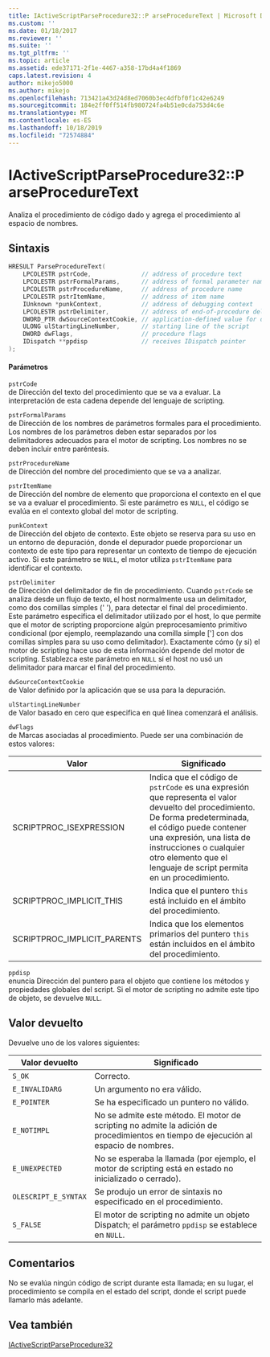 ```yaml
---
title: IActiveScriptParseProcedure32::P arseProcedureText | Microsoft Docs
ms.custom: ''
ms.date: 01/18/2017
ms.reviewer: ''
ms.suite: ''
ms.tgt_pltfrm: ''
ms.topic: article
ms.assetid: ede37171-2f1e-4467-a358-17bd4a4f1869
caps.latest.revision: 4
author: mikejo5000
ms.author: mikejo
ms.openlocfilehash: 713421a43d24d8ed7060b3ec4dfbf0f1c42e6249
ms.sourcegitcommit: 184e2ff0ff514fb980724fa4b51e0cda753d4c6e
ms.translationtype: MT
ms.contentlocale: es-ES
ms.lasthandoff: 10/18/2019
ms.locfileid: "72574884"
---
```

# <a name="iactivescriptparseprocedure32parseproceduretext"></a>IActiveScriptParseProcedure32::P arseProcedureText
Analiza el procedimiento de código dado y agrega el procedimiento al espacio de nombres.  
  
## <a name="syntax"></a>Sintaxis  
  
```cpp
HRESULT ParseProcedureText(  
    LPCOLESTR pstrCode,              // address of procedure text  
    LPCOLESTR pstrFormalParams,      // address of formal parameter names  
    LPCOLESTR pstrProcedureName,     // address of procedure name  
    LPCOLESTR pstrItemName,          // address of item name  
    IUnknown *punkContext,           // address of debugging context  
    LPCOLESTR pstrDelimiter,         // address of end-of-procedure delimiter  
    DWORD_PTR dwSourceContextCookie, // application-defined value for debugging  
    ULONG ulStartingLineNumber,      // starting line of the script  
    DWORD dwFlags,                   // procedure flags  
    IDispatch **ppdisp               // receives IDispatch pointer  
);  
```  
  
#### <a name="parameters"></a>Parámetros  
 `pstrCode`  
 de Dirección del texto del procedimiento que se va a evaluar. La interpretación de esta cadena depende del lenguaje de scripting.  
  
 `pstrFormalParams`  
 de Dirección de los nombres de parámetros formales para el procedimiento. Los nombres de los parámetros deben estar separados por los delimitadores adecuados para el motor de scripting. Los nombres no se deben incluir entre paréntesis.  
  
 `pstrProcedureName`  
 de Dirección del nombre del procedimiento que se va a analizar.  
  
 `pstrItemName`  
 de Dirección del nombre de elemento que proporciona el contexto en el que se va a evaluar el procedimiento. Si este parámetro es `NULL`, el código se evalúa en el contexto global del motor de scripting.  
  
 `punkContext`  
 de Dirección del objeto de contexto. Este objeto se reserva para su uso en un entorno de depuración, donde el depurador puede proporcionar un contexto de este tipo para representar un contexto de tiempo de ejecución activo. Si este parámetro se `NULL`, el motor utiliza `pstrItemName` para identificar el contexto.  
  
 `pstrDelimiter`  
 de Dirección del delimitador de fin de procedimiento. Cuando `pstrCode` se analiza desde un flujo de texto, el host normalmente usa un delimitador, como dos comillas simples (' '), para detectar el final del procedimiento. Este parámetro especifica el delimitador utilizado por el host, lo que permite que el motor de scripting proporcione algún preprocesamiento primitivo condicional (por ejemplo, reemplazando una comilla simple ['] con dos comillas simples para su uso como delimitador). Exactamente cómo (y si) el motor de scripting hace uso de esta información depende del motor de scripting. Establezca este parámetro en `NULL` si el host no usó un delimitador para marcar el final del procedimiento.  
  
 `dwSourceContextCookie`  
 de Valor definido por la aplicación que se usa para la depuración.  
  
 `ulStartingLineNumber`  
 de Valor basado en cero que especifica en qué línea comenzará el análisis.  
  
 `dwFlags`  
 de Marcas asociadas al procedimiento. Puede ser una combinación de estos valores:  
  
|Valor|Significado|  
|-----------|-------------|  
|SCRIPTPROC_ISEXPRESSION|Indica que el código de `pstrCode` es una expresión que representa el valor devuelto del procedimiento. De forma predeterminada, el código puede contener una expresión, una lista de instrucciones o cualquier otro elemento que el lenguaje de script permita en un procedimiento.|  
|SCRIPTPROC_IMPLICIT_THIS|Indica que el puntero `this` está incluido en el ámbito del procedimiento.|  
|SCRIPTPROC_IMPLICIT_PARENTS|Indica que los elementos primarios del puntero `this` están incluidos en el ámbito del procedimiento.|  
  
 `ppdisp`  
 enuncia Dirección del puntero para el objeto que contiene los métodos y propiedades globales del script. Si el motor de scripting no admite este tipo de objeto, se devuelve `NULL`.  
  
## <a name="return-value"></a>Valor devuelto  
 Devuelve uno de los valores siguientes:  
  
|Valor devuelto|Significado|  
|------------------|-------------|  
|`S_OK`|Correcto.|  
|`E_INVALIDARG`|Un argumento no era válido.|  
|`E_POINTER`|Se ha especificado un puntero no válido.|  
|`E_NOTIMPL`|No se admite este método. El motor de scripting no admite la adición de procedimientos en tiempo de ejecución al espacio de nombres.|  
|`E_UNEXPECTED`|No se esperaba la llamada (por ejemplo, el motor de scripting está en estado no inicializado o cerrado).|  
|`OLESCRIPT_E_SYNTAX`|Se produjo un error de sintaxis no especificado en el procedimiento.|  
|`S_FALSE`|El motor de scripting no admite un objeto Dispatch; el parámetro `ppdisp` se establece en `NULL`.|  
  
## <a name="remarks"></a>Comentarios  
 No se evalúa ningún código de script durante esta llamada; en su lugar, el procedimiento se compila en el estado del script, donde el script puede llamarlo más adelante.  
  
## <a name="see-also"></a>Vea también  
 [IActiveScriptParseProcedure32](../../winscript/reference/iactivescriptparseprocedure32.md)